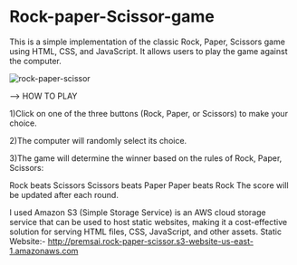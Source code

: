 # Rock-paper-Scissor-game
This is a simple implementation of the classic Rock, Paper, Scissors game using HTML, CSS, and JavaScript.
It allows users to play the game against the computer.

![rock-paper-scissor](https://github.com/premsai-noolu/Rock-paper-Scissor-game/assets/86353417/6d76a9cb-28a0-4895-9e2d-e2a447a74537)


--> HOW TO PLAY

1)Click on one of the three buttons (Rock, Paper, or Scissors) to make your choice.

2)The computer will randomly select its choice.

3)The game will determine the winner based on the rules of Rock, Paper, Scissors:

Rock beats Scissors
Scissors beats Paper
Paper beats Rock
The score will be updated after each round.

I used Amazon S3 (Simple Storage Service) is an AWS cloud storage service that can be used to host static websites, making it a cost-effective solution for serving HTML files, CSS, JavaScript, and other assets.
Static Website:- http://premsai.rock-paper-scissor.s3-website-us-east-1.amazonaws.com

